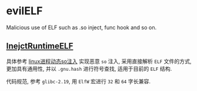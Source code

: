 # evilELF
Malicious use of ELF such as .so inject, func hook and so on.

## [InejctRuntimeELF](https://github.com/jmpews/evilELF/tree/master/InjectRuntimeELF)

具体参考 [linux进程动态so注入](https://github.com/jmpews/dev2pwn/blob/master/linux%E8%BF%9B%E7%A8%8B%E5%8A%A8%E6%80%81so%E6%B3%A8%E5%85%A5.md)
实现恶意 `so` 注入, 采用直接解析 `ELF` 文件的方式, 更加具有通用性, 并以 `.gnu.hash` 进行符号查找, 适用于目前的 `ELF` 结构.

代码规范, 参考 `glibc-2.19`, 用 `ElfW` 宏进行 `32` 和 `64` 字长兼容.
